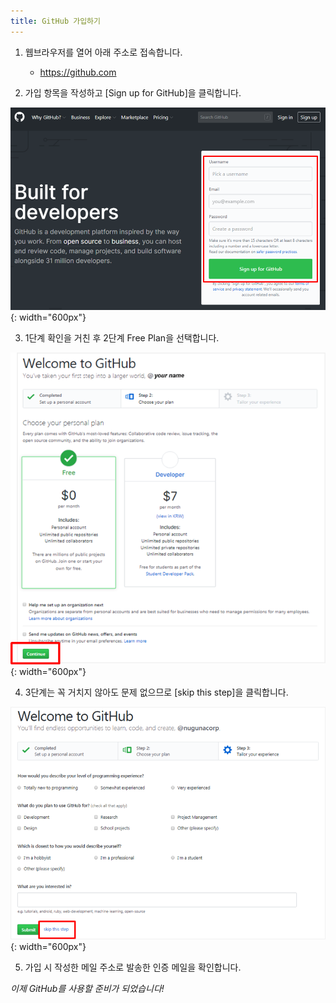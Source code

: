 ```yaml
---
title: GitHub 가입하기
---
```


1. 웹브라우저를 열어 아래 주소로 접속합니다.
   - https://github.com

2. 가입 항목을 작성하고 [Sign up for GitHub]을 클릭합니다.

![Join GitHub](../images/join_github_1.png){: width="600px"}

3. 1단계 확인을 거친 후 2단계 Free Plan을 선택합니다.

![Join GitHub](../images/join_github_2.png){: width="600px"}

4. 3단계는 꼭 거치지 않아도 문제 없으므로 [skip this step]을 클릭합니다.

![Join GitHub](../images/join_github_3.png){: width="600px"}

5. 가입 시 작성한 메일 주소로 발송한 인증 메일을 확인합니다.


*이제 GitHub를 사용할 준비가 되었습니다!*
